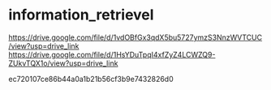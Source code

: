 # information_retrievel
https://drive.google.com/file/d/1vdOBfGx3qdX5bu5727ymzS3NnzWVTCUC/view?usp=drive_link
https://drive.google.com/file/d/1HsYDuTpqI4xfZyZ4LCWZQ9-ZUkvTQX1o/view?usp=drive_link

ec720107ce86b44a0a1b21b56cf3b9e7432826d0
